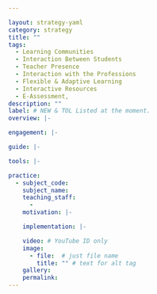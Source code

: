 ```yaml
---

layout: strategy-yaml
category: strategy
title: ""
tags:
  - Learning Communities
  - Interaction Between Students
  - Teacher Presence
  - Interaction with the Professions
  - Flexible & Adaptive Learning
  - Interactive Resources
  - E-Assessment,
description: ""
label: # NEW & TOL Listed at the moment.
overview: |-

engagement: |-

guide: |-

tools: |-

practice:
  - subject_code:
    subject_name:
    teaching_staff:
      -
    motivation: |-

    implementation: |-

    video: # YouTube ID only
    image:
      - file:  # just file name
        title: "" # text for alt tag
    gallery:
    permalink:
---
```

